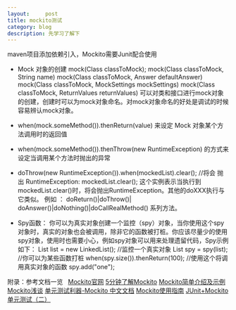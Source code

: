 ```yaml
---
layout:     post
title: mockito测试
category: blog
description: 先学习了解下
---
```


maven项目添加依赖引入，Mockito需要Junit配合使用


* Mock 对象的创建
mock(Class classToMock);
mock(Class classToMock, String name)
mock(Class classToMock, Answer defaultAnswer)
mock(Class classToMock, MockSettings mockSettings)
mock(Class classToMock, ReturnValues returnValues)
可以对类和接口进行mock对象的创建，创建时可以为mock对象命名。对mock对象命名的好处是调试的时候容易辨认mock对象。


* when(mock.someMethod()).thenReturn(value) 来设定 Mock 对象某个方法调用时的返回值

* when(mock.someMethod()).thenThrow(new RuntimeException) 的方式来设定当调用某个方法时抛出的异常

* doThrow(new RuntimeException()).when(mockedList).clear();
//将会 抛出 RuntimeException:
mockedList.clear();
这个实例表示当执行到mockedList.clear()时，将会抛出RuntimeException。其他的doXXX执行与它类似。
例如 ： doReturn()|doThrow()| doAnswer()|doNothing()|doCallRealMethod() 系列方法。

* Spy函数：
你可以为真实对象创建一个监控（spy）对象，当你使用这个spy对象时，真实的对象也会被调用，除非它的函数被打桩。你应该尽量少的使用spy对象，使用时也需要小心，例如spy对象可以用来处理遗留代码，Spy示例如下：
List list = new LinkedList();
//监控一个真实对象
List spy = spy(list);
//你可以为某些函数打桩
when(spy.size()).thenReturn(100);
//使用这个将调用真实对象的函数
spy.add("one");




附录：参考文档一览
 
[Mockito官网](http://site.mockito.org/)
[5分钟了解Mockito](http://liuzhijun.iteye.com/blog/1512780)
[Mockito简单介绍及示例](http://blog.csdn.net/huoshuxiao/article/details/6107835)
[Mockito浅谈](http://www.jianshu.com/p/77db26b4fb54)
[单元测试利器-Mockito 中文文档](http://blog.csdn.net/bboyfeiyu/article/details/52127551)
[Mockito使用指南](http://blog.csdn.net/shensky711/article/details/52771493)
[JUnit+Mockito 单元测试（二）](http://blog.csdn.net/zhangxin09/article/details/42422643)


